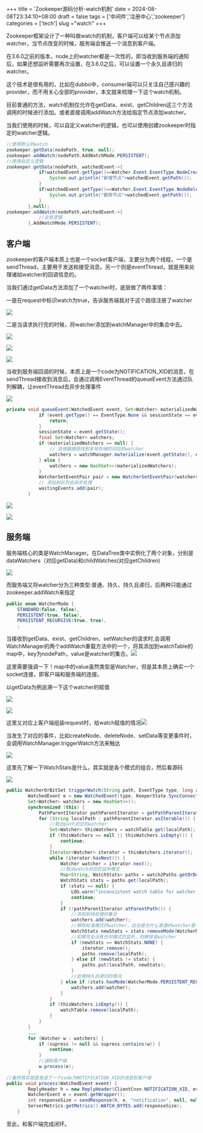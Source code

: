 +++
title = 'Zookeeper源码分析-watch机制'
date = 2024-08-08T23:34:10+08:00
draft = false
tags = ['中间件','注册中心','zookeeper']
categories = ['tech']
slug ="watch"
+++

Zookeeper框架设计了一种叫做watch的机制，客户端可以给某个节点添加watcher，当节点改变的时候，服务端会推送一个消息到客户端。

在3.6.0之前的版本，node上的watcher都是一次性的，即当收到服务端的通知后，如果还想监听需要再次设置，在3.6.0之后，可以设置一个永久且递归的watcher。

这个技术是很有用的，比如在dubbo中，consumer端可以只关注自己感兴趣的provider，而不用关心全部的provider，本文就来梳理一下这个watch机制。

目前普通的方法，watch机制仅允许在getData、exist、getChildren这三个方法调用的时候进行添加。或者直接调用addWatch方法给指定节点添加watcher。

当我们使用的时候，可以自定义watcher的逻辑，也可以使用创建zookeeper时指定的watcher逻辑。

```java
//使用默认的watch
zookeeper.getData(nodePath, true, null);
zookeeper.addWatch(nodePath,AddWatchMode.PERSISTENT);
//使用自定义逻辑
zookeeper.getData(nodePath, watchedEvent->{
            if(watchedEvent.getType()==Watcher.Event.EventType.NodeCreated){
                System.out.println("新增节点"+watchedEvent.getPath());
            }
            if(watchedEvent.getType()==Watcher.Event.EventType.NodeDeleted){
                System.out.println("删除节点"+watchedEvent.getPath());
            }
        },null);
zookeeper.addWatch(nodePath,watchedEvent->{
            //业务逻辑
        },AddWatchMode.PERSISTENT);
```

## 客户端

zookeeper的客户端本质上也是一个socket客户端，主要分为两个线程，一个是sendThread，主要用于发送和接受消息。另一个则是eventThread，就是用来处理诸如watcher的回调信息的。

当我们通过getData方法添加了一个watcher时，底层做了两件事情：

一是在request中标识watch为true，告诉服务端我对于这个路径注册了watcher

![](http://picgo.qisiii.asia/post/09-15-27-35-image.png)

二是当请求执行完的时候，将watcher添加到watchManager中的集合中去。

![](http://picgo.qisiii.asia/post/09-15-25-15-image.png)

![](http://picgo.qisiii.asia/post/09-15-26-20-image.png)

![](http://picgo.qisiii.asia/post/09-15-26-41-image.png)

当收到服务端回调的时候，本质上是一个code为NOTIFICATION_XID的消息，在sendThread接收到消息后，会通过调用EventThread的queueEvent方法通过队列解耦，让eventThread去异步处理事件

![](http://picgo.qisiii.asia/post/09-15-33-10-image.png)

```java
private void queueEvent(WatchedEvent event, Set<Watcher> materializedWatchers) {
            if (event.getType() == EventType.None && sessionState == event.getState()) {
                return;
            }
            sessionState = event.getState();
            final Set<Watcher> watchers;
            if (materializedWatchers == null) {
                // 会根据路径找到本地存储的对应的watcher
                watchers = watchManager.materialize(event.getState(), event.getType(), event.getPath());
            } else {
                watchers = new HashSet<>(materializedWatchers);
            }
            WatcherSetEventPair pair = new WatcherSetEventPair(watchers, event);
            // 添加到队列去异步处理
            waitingEvents.add(pair);
        }
```

![](http://picgo.qisiii.asia/post/09-15-30-25-image.png)

![](http://picgo.qisiii.asia/post/09-15-31-07-image.png)

## 服务端

服务端核心的类是WatchManager。在DataTree类中实例化了两个对象，分别是dataWatchers（对应getData)和childWatches(对应getChildren)

![](http://picgo.qisiii.asia/post/09-14-35-58-image.png)

而服务端又将watcher分为三种类型:普通、持久、持久且递归，后两种只能通过zookeeper.addWatch来指定

```java
public enum WatcherMode {
    STANDARD(false, false),
    PERSISTENT(true, false),
    PERSISTENT_RECURSIVE(true, true),
    ;
```

当接收到getData、exist、getChildren、setWatcher的请求时,会调用WatchManager的两个addWatch重载方法中的一个，将其添加到watchTable的map中，key为nodePath，value是watcher的集合。![](http://picgo.qisiii.asia/post/09-14-38-51-image.png)

这里需要强调一下！map中的value虽然类型是Watcher，但是其本质上确实一个socket连接，即客户端和服务端的连接。

以getData为例追溯一下这个watcher的赋值

![](http://picgo.qisiii.asia/post/09-14-56-41-image.png)

![](http://picgo.qisiii.asia/post/09-14-58-24-image.png)

这里又对应上客户端组装request时，给watch赋值的情况![](http://picgo.qisiii.asia/post/09-15-02-20-image.png)

当发生了对应的事件，比如createNode、deleteNode、setData等变更事件时，会调用WatchManager.triggerWatch方法来触达

![](http://picgo.qisiii.asia/post/09-14-45-17-image.png)

这里先了解一下WatchStats是什么，其实就是各个模式的组合，然后看源码

![](http://picgo.qisiii.asia/post/09-15-04-10-image.png)

```java
public WatcherOrBitSet triggerWatch(String path, EventType type, long zxid, WatcherOrBitSet supress) {
        WatchedEvent e = new WatchedEvent(type, KeeperState.SyncConnected, path, zxid);
        Set<Watcher> watchers = new HashSet<>();
        synchronized (this) {
            PathParentIterator pathParentIterator = getPathParentIterator(path);
            for (String localPath : pathParentIterator.asIterable()) {
                //取出path对应的watcher
                Set<Watcher> thisWatchers = watchTable.get(localPath);
                if (thisWatchers == null || thisWatchers.isEmpty()) {
                    continue;
                }
                Iterator<Watcher> iterator = thisWatchers.iterator();
                while (iterator.hasNext()) {
                    Watcher watcher = iterator.next();
                    //取出watch对应的监听模式
                    Map<String, WatchStats> paths = watch2Paths.getOrDefault(watcher, Collections.emptyMap());
                    WatchStats stats = paths.get(localPath);
                    if (stats == null) {
                        LOG.warn("inconsistent watch table for watcher {}, {} not in path list", watcher, localPath);
                        continue;
                    }
                    if (!pathParentIterator.atParentPath()) {
                        //添加到待处理的集合
                        watchers.add(watcher);
                        //移除标准模式的watcher，这也是为什么普通的watcher是一次性的原因
                        WatchStats newStats = stats.removeMode(WatcherMode.STANDARD);
                        //如果完全没有任何模式的监听，则移除该watcher
                        if (newStats == WatchStats.NONE) {
                            iterator.remove();
                            paths.remove(localPath);
                        } else if (newStats != stats) {
                            paths.put(localPath, newStats);
                        }
                        //处理持久且递归的情况
                    } else if (stats.hasMode(WatcherMode.PERSISTENT_RECURSIVE)) {
                        watchers.add(watcher);
                    }
                }
                if (thisWatchers.isEmpty()) {
                    watchTable.remove(localPath);
                }
            }
        }
        ...
        for (Watcher w : watchers) {
            if (supress != null && supress.contains(w)) {
                continue;
            }
            //通知客户端
            w.process(e);
        }
//最终其实就是发送了一个code为NOTIFICATION_XID的消息到客户端
public void process(WatchedEvent event) {
        ReplyHeader h = new ReplyHeader(ClientCnxn.NOTIFICATION_XID, event.getZxid(), 0);
        WatcherEvent e = event.getWrapper();
        int responseSize = sendResponse(h, e, "notification", null, null, ZooDefs.OpCode.error);
        ServerMetrics.getMetrics().WATCH_BYTES.add(responseSize);
    }
```

至此，和客户端完成闭环。
